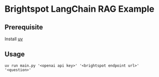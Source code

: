 # Brightspot LangChain RAG Example

## Prerequisite

Install [uv](https://github.com/astral-sh/uv)

## Usage

```
uv run main.py '<openai api key>' '<brightspot endpoint url>' '<question>'
```
